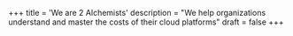 +++
title = 'We are <span class="txt-color1 bold-n">2 Alchemists</span>'
description = "We help organizations understand and master the costs of their cloud platforms"
draft = false
+++